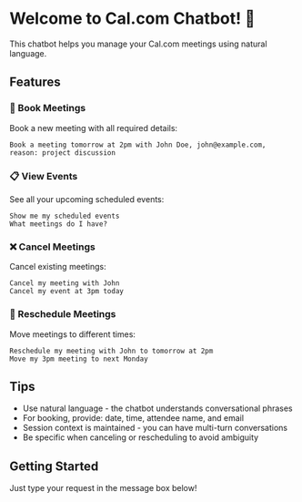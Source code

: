 # Welcome to Cal.com Chatbot! 👋

This chatbot helps you manage your Cal.com meetings using natural language.

## Features

### 📅 Book Meetings
Book a new meeting with all required details:
```
Book a meeting tomorrow at 2pm with John Doe, john@example.com, reason: project discussion
```

### 📋 View Events
See all your upcoming scheduled events:
```
Show me my scheduled events
What meetings do I have?
```

### ❌ Cancel Meetings
Cancel existing meetings:
```
Cancel my meeting with John
Cancel my event at 3pm today
```

### 🔄 Reschedule Meetings
Move meetings to different times:
```
Reschedule my meeting with John to tomorrow at 2pm
Move my 3pm meeting to next Monday
```

## Tips

- Use natural language - the chatbot understands conversational phrases
- For booking, provide: date, time, attendee name, and email
- Session context is maintained - you can have multi-turn conversations
- Be specific when canceling or rescheduling to avoid ambiguity

## Getting Started

Just type your request in the message box below!

